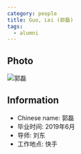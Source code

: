 ```yaml
---
category: people
title: Guo, Lei (郭磊)
tags:
  - alumni
---
```


## Photo

![郭磊](https://user-images.githubusercontent.com/116997215/201502854-767bf0e9-1033-4dc6-b133-ba0a98a124b1.jpg)

## Information

- Chinese name: 郭磊
- 毕业时间: 2019年6月
- 导师: 刘东
- 工作地点: 快手
